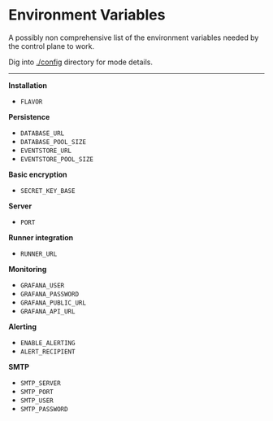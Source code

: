 # Environment Variables

A possibly non comprehensive list of the environment variables needed by the control plane to work.

Dig into [./config](../../config/) directory for mode details.

---

**Installation**
- `FLAVOR`

**Persistence**
- `DATABASE_URL`
- `DATABASE_POOL_SIZE`
- `EVENTSTORE_URL`
- `EVENTSTORE_POOL_SIZE`

**Basic encryption**
- `SECRET_KEY_BASE`

**Server**
- `PORT`

**Runner integration**
- `RUNNER_URL`

**Monitoring**
- `GRAFANA_USER`
- `GRAFANA_PASSWORD`
- `GRAFANA_PUBLIC_URL`
- `GRAFANA_API_URL`

**Alerting**
- `ENABLE_ALERTING`
- `ALERT_RECIPIENT`

**SMTP**
- `SMTP_SERVER`
- `SMTP_PORT`
- `SMTP_USER`
- `SMTP_PASSWORD`